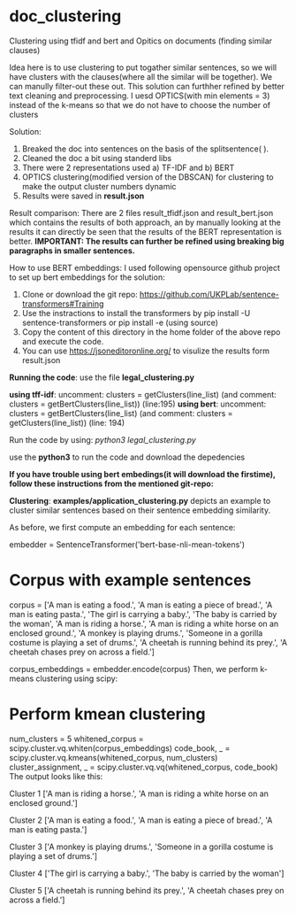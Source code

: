 # doc_clustering
Clustering using tfidf and bert and Opitics on documents (finding similar clauses)

Idea here is to use clustering to put togather similar sentences, so we will have clusters with the clauses(where all the similar will be together). We can manully filter-out these out. This solution can furthher refined by better text cleaning and preprocessing.
I uesd OPTICS(with min elements = 3) instead of the k-means so that we do not have to choose the number of clusters

Solution:
1. Breaked the doc into sentences on the basis of the splitsentence( ).
2. Cleaned the doc a bit using standerd libs
3. There were 2 representations used a) TF-IDF and b) BERT
4. OPTICS clustering(modified version of the DBSCAN) for clustering to make the output cluster numbers dynamic
5. Results were saved in **result.json**

Result comparison:
There are 2 files result_tfidf.json and result_bert.json which contains the results of both approach, an by manually looking at the results it can directly be seen that the results of the BERT representation is better.
**IMPORTANT: The results can further be refined using breaking big paragraphs in smaller sentences.**

How to use BERT embeddings:
I used following opensource github project to set up bert embeddings for the solution:
1. Clone or download the git repo: https://github.com/UKPLab/sentence-transformers#Training
2. Use the instractions to install the transformers by pip install -U sentence-transformers or pip install -e (using source)
3. Copy the content of this directory in the home folder of the above repo and execute the code.
4. You can use https://jsoneditoronline.org/ to visulize the results form result.json


**Running the code**:
use the file **legal_clustering.py**

**using tff-idf**: uncomment: clusters = getClusters(line_list) (and comment: clusters = getBertClusters(line_list)) (line:195)
**using bert**: uncomment: clusters = getBertClusters(line_list) (and comment: clusters = getClusters(line_list)) (line: 194)

Run the code by using: *python3 legal_clustering.py*

use the **python3** to run the code and download the depedencies

**If you have trouble using bert embedings(it will download the firstime), follow these instructions from the mentioned git-repo:**

**Clustering**:
**examples/application_clustering.py** depicts an example to cluster similar sentences based on their sentence embedding similarity.

As before, we first compute an embedding for each sentence:

embedder = SentenceTransformer('bert-base-nli-mean-tokens')

# Corpus with example sentences

corpus = ['A man is eating a food.',
          'A man is eating a piece of bread.',
          'A man is eating pasta.',
          'The girl is carrying a baby.',
          'The baby is carried by the woman',
          'A man is riding a horse.',
          'A man is riding a white horse on an enclosed ground.',
          'A monkey is playing drums.',
          'Someone in a gorilla costume is playing a set of drums.',
          'A cheetah is running behind its prey.',
          'A cheetah chases prey on across a field.']

corpus_embeddings = embedder.encode(corpus)
Then, we perform k-means clustering using scipy:

# Perform kmean clustering
num_clusters = 5
whitened_corpus = scipy.cluster.vq.whiten(corpus_embeddings)
code_book, _ = scipy.cluster.vq.kmeans(whitened_corpus, num_clusters)
cluster_assignment, _ = scipy.cluster.vq.vq(whitened_corpus, code_book)
The output looks like this:

Cluster  1
['A man is riding a horse.', 'A man is riding a white horse on an enclosed ground.']

Cluster  2
['A man is eating a food.', 'A man is eating a piece of bread.', 'A man is eating pasta.']

Cluster  3
['A monkey is playing drums.', 'Someone in a gorilla costume is playing a set of drums.']

Cluster  4
['The girl is carrying a baby.', 'The baby is carried by the woman']

Cluster  5
['A cheetah is running behind its prey.', 'A cheetah chases prey on across a field.']
